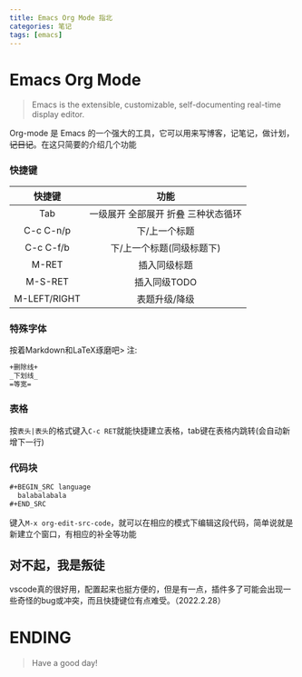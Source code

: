 ```yaml
---
title: Emacs Org Mode 指北
categories: 笔记
tags: [emacs]
---
```


# Emacs Org Mode

> Emacs is the extensible, customizable, self-documenting real-time display editor.

Org-mode 是 Emacs 的一个强大的工具，它可以用来写博客，记笔记，做计划，~~记日记~~。在这只简要的介绍几个功能

### 快捷键

| 快捷键       | 功能                |
|:------------:|:-------------------:|
| Tab          | 一级展开 全部展开 折叠 三种状态循环 |
| C-c C-n/p    | 下/上一个标题             |
| C-c C-f/b    | 下/上一个标题(同级标题下) |
| M-RET        | 插入同级标题              |
| M-S-RET      | 插入同级TODO              |
| M-LEFT/RIGHT | 表题升级/降级             |

### 特殊字体

按着Markdown和LaTeX琢磨吧>
注:

```html
+删除线+
_下划线_
=等宽=
```

### 表格

按`表头|表头`的格式键入`C-c RET`就能快捷建立表格，tab键在表格内跳转(会自动新增下一行)

### 代码块

```html
#+BEGIN_SRC language
  balabalabala
#+END_SRC
```

键入`M-x org-edit-src-code`，就可以在相应的模式下编辑这段代码，简单说就是新建立个窗口，有相应的补全等功能


## 对不起，我是叛徒
vscode真的很好用，配置起来也挺方便的，但是有一点，插件多了可能会出现一些奇怪的bug或冲突，而且快捷键位有点难受。（2022.2.28）

# ENDING

> Have a good day!